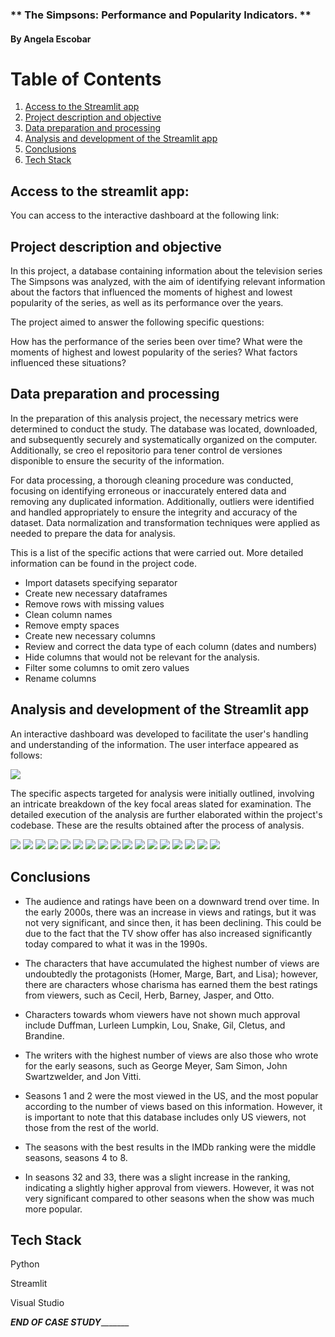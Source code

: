 
### ** The Simpsons: Performance and Popularity Indicators. **
####  By Angela Escobar



# Table of Contents
1. [Access to the Streamlit app](#access-to-the-streamlit-app)
2. [Project description and objective](#project-description-and-objective)
3. [Data preparation and processing](#data-preparation-and-processing)
4. [Analysis and development of the Streamlit app](#analysis-and-development-of-the-streamlit-app)
5. [Conclusions](#conclusions)
6. [Tech Stack](#tech-stack)


## Access to the streamlit app: 
You can access to the interactive dashboard at the following link: 


## Project description and objective



In this project, a database containing information about the television series The Simpsons was analyzed, with the aim of identifying relevant information about the factors that influenced the moments of highest and lowest popularity of the series, as well as its performance over the years.

The project aimed to answer the following specific questions:

How has the performance of the series been over time?
What were the moments of highest and lowest popularity of the series?
What factors influenced these situations?

## Data preparation and processing

In the preparation of this analysis project, the necessary metrics were determined to conduct the study. The database was located, downloaded, and subsequently securely and systematically organized on the computer. Additionally, se creo el repositorio para tener control de versiones disponible to ensure the security of the information.

For data processing, a thorough cleaning procedure was conducted, focusing on identifying erroneous or inaccurately entered data and removing any duplicated information. Additionally, outliers were identified and handled appropriately to ensure the integrity and accuracy of the dataset. Data normalization and transformation techniques were applied as needed to prepare the data for analysis. 

This is a list of the specific actions that were carried out. More detailed information can be found in the project code.

* Import datasets specifying separator
* Create new necessary dataframes
* Remove rows with missing values 
* Clean column names
* Remove empty spaces
* Create new necessary columns
* Review and correct the data type of each column (dates and numbers)
* Hide columns that would not be relevant for the analysis.
* Filter some columns to omit zero values
* Rename columns


## Analysis and development of the Streamlit app

An interactive dashboard was developed to facilitate the user's handling and understanding of the information. The user interface appeared as follows:

![](Visualizations/1.jpg)

The specific aspects targeted for analysis were initially outlined, involving an intricate breakdown of the key focal areas slated for examination. The detailed execution of the analysis are further elaborated within the project's codebase. These are the results obtained after the process of analysis.


![](Visualizations/2.jpg)
![](Visualizations/3.jpg)
![](Visualizations/4.jpg)
![](Visualizations/5.jpg)
![](Visualizations/6.jpg)
![](Visualizations/7.jpg)
![](Visualizations/8.jpg)
![](Visualizations/9.jpg)
![](Visualizations/10.jpg)
![](Visualizations/11.jpg)
![](Visualizations/12.jpg)
![](Visualizations/13.jpg)
![](Visualizations/14.jpg)
![](Visualizations/15.jpg)
![](Visualizations/16.jpg)
![](Visualizations/17.jpg)
![](Visualizations/18.jpg)


## Conclusions

* The audience and ratings have been on a downward trend over time. In the early 2000s, there was an increase in views and ratings, but it was not very significant, and since then, it has been declining. This could be due to the fact that the TV show offer has also increased significantly today compared to what it was in the 1990s.

* The characters that have accumulated the highest number of views are undoubtedly the protagonists (Homer, Marge, Bart, and Lisa); however, there are characters whose charisma has earned them the best ratings from viewers, such as Cecil, Herb, Barney, Jasper, and Otto.

* Characters towards whom viewers have not shown much approval include Duffman, Lurleen Lumpkin, Lou, Snake, Gil, Cletus, and Brandine.

* The writers with the highest number of views are also those who wrote for the early seasons, such as George Meyer, Sam Simon, John Swartzwelder, and Jon Vitti.

* Seasons 1 and 2 were the most viewed in the US, and the most popular according to the number of views based on this information. However, it is important to note that this database includes only US viewers, not those from the rest of the world.

* The seasons with the best results in the IMDb ranking were the middle seasons, seasons 4 to 8.

* In seasons 32 and 33, there was a slight increase in the ranking, indicating a slightly higher approval from viewers. However, it was not very significant compared to other seasons when the show was much more popular.


## Tech Stack

  Python

  Streamlit

  Visual Studio


_______________END OF CASE STUDY______________________
